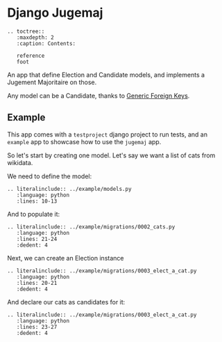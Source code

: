 # Django Jugemaj

```eval_rst
.. toctree::
   :maxdepth: 2
   :caption: Contents:

   reference
   foot
```

An app that define Election and Candidate models, and implements a Jugement
Majoritaire on those.

Any model can be a Candidate, thanks to [Generic Foreign
Keys](https://docs.djangoproject.com/en/3.0/ref/contrib/contenttypes/).


## Example

This app comes with a `testproject` django project to run tests, and an
`example` app to showcase how to use the `jugemaj` app.


So let's start by creating one model. Let's say we want a list of cats from
wikidata.

We need to define the model:


```eval_rst
.. literalinclude:: ../example/models.py
   :language: python
   :lines: 10-13
```

And to populate it:

```eval_rst
.. literalinclude:: ../example/migrations/0002_cats.py
   :language: python
   :lines: 21-24
   :dedent: 4
```

Next, we can create an Election instance

```eval_rst
.. literalinclude:: ../example/migrations/0003_elect_a_cat.py
   :language: python
   :lines: 20-21
   :dedent: 4
```

And declare our cats as candidates for it:

```eval_rst
.. literalinclude:: ../example/migrations/0003_elect_a_cat.py
   :language: python
   :lines: 23-27
   :dedent: 4
```
